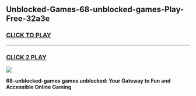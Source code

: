 
## Unblocked-Games-68-unblocked-games-Play-Free-32a3e
<h3>
<a href="https://premium76.site?title=68-unblocked-games&ref=23A">CLICK TO PLAY</a></h3>
<hr>

<h3>
<a href="https://premium76.site?title=68-unblocked-games&ref=23A">CLICK 2 PLAY</a>
  
</h3>

<a href="https://premium76.site?title=68-unblocked-games&ref=23A"><img src="https://clearcache.store/games.png"></a>


**68-unblocked-games games unblocked: Your Gateway to Fun and Accessible Online Gaming**
